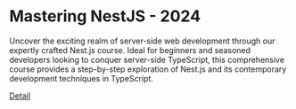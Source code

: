 # Mastering NestJS - 2024

Uncover the exciting realm of server-side web development through our expertly crafted Nest.js course. Ideal for beginners and seasoned developers looking to conquer server-side TypeScript, this comprehensive course provides a step-by-step exploration of Nest.js and its contemporary development techniques in TypeScript. 

[Detail](https://eduitfree.com/course/mastering-nestjs-2024)